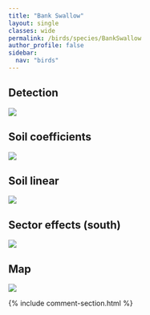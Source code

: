 ```yaml
---
title: "Bank Swallow"
layout: single
classes: wide
permalink: /birds/species/BankSwallow
author_profile: false
sidebar:
  nav: "birds"
---
```


<h2>Detection</h2>

<a href="https://beallen.github.io/DevelopmentWebsite/assets/images/birds/BankSwallow/det.jpg">
<img src="https://beallen.github.io/DevelopmentWebsite/assets/images/birds/BankSwallow/det.jpg">
</a>

<h2>Soil coefficients</h2>

<a href="https://beallen.github.io/DevelopmentWebsite/assets/images/birds/BankSwallow/soilhf.jpg">
<img src="https://beallen.github.io/DevelopmentWebsite/assets/images/birds/BankSwallow/soilhf.jpg">
</a>

<h2>Soil linear</h2>

<a href="https://beallen.github.io/DevelopmentWebsite/assets/images/birds/BankSwallow/lin-south.jpg">
<img src="https://beallen.github.io/DevelopmentWebsite/assets/images/birds/BankSwallow/lin-south.jpg">
</a>

<h2>Sector effects (south)</h2>

<a href="https://beallen.github.io/DevelopmentWebsite/assets/images/birds/BankSwallow/sector-south.jpg">
<img src="https://beallen.github.io/DevelopmentWebsite/assets/images/birds/BankSwallow/sector-south.jpg">
</a>

<h2>Map</h2>

<a href="https://beallen.github.io/DevelopmentWebsite/assets/images/birds/BankSwallow/map.jpg">
<img src="https://beallen.github.io/DevelopmentWebsite/assets/images/birds/BankSwallow/map.jpg">
</a>

{% include comment-section.html %}
